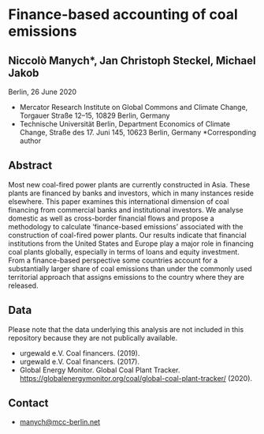 # Finance-based accounting of coal emissions
## Niccolò Manych*, Jan Christoph Steckel, Michael Jakob
Berlin, 26 June 2020

* Mercator Research Institute on Global Commons and Climate Change, Torgauer Straße 12–15, 10829 Berlin, Germany
* Technische Universität Berlin, Department Economics of Climate Change, Straße des 17. Juni 145, 10623 Berlin, Germany
*Corresponding author

## Abstract
Most new coal-fired power plants are currently constructed in Asia. These plants are financed by banks and investors, which in many instances reside elsewhere. This paper examines this international dimension of coal financing from commercial banks and institutional investors. We analyse domestic as well as cross-border financial flows and propose a methodology to calculate ‘finance-based emissions’ associated with the construction of coal-fired power plants. Our results indicate that financial institutions from the United States and Europe play a major role in financing coal plants globally, especially in terms of loans and equity investment. From a finance-based perspective some countries account for a substantially larger share of coal emissions than under the commonly used territorial approach that assigns emissions to the country where they are released.

## Data
Please note that the data underlying this analysis are not included in this repository because they are not publically available.

* urgewald e.V. Coal financers. (2019).
* urgewald e.V. Coal financers. (2017).
* Global Energy Monitor. Global Coal Plant Tracker. https://globalenergymonitor.org/coal/global-coal-plant-tracker/ (2020).

## Contact
* manych@mcc-berlin.net
